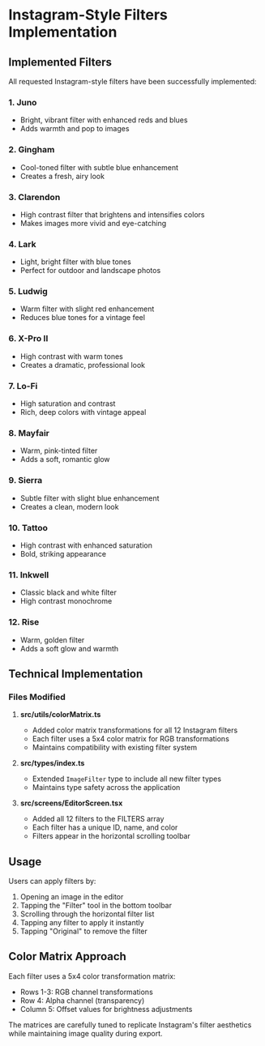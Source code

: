 # Instagram-Style Filters Implementation

## Implemented Filters

All requested Instagram-style filters have been successfully implemented:

### 1. **Juno**

- Bright, vibrant filter with enhanced reds and blues
- Adds warmth and pop to images

### 2. **Gingham**

- Cool-toned filter with subtle blue enhancement
- Creates a fresh, airy look

### 3. **Clarendon**

- High contrast filter that brightens and intensifies colors
- Makes images more vivid and eye-catching

### 4. **Lark**

- Light, bright filter with blue tones
- Perfect for outdoor and landscape photos

### 5. **Ludwig**

- Warm filter with slight red enhancement
- Reduces blue tones for a vintage feel

### 6. **X-Pro II**

- High contrast with warm tones
- Creates a dramatic, professional look

### 7. **Lo-Fi**

- High saturation and contrast
- Rich, deep colors with vintage appeal

### 8. **Mayfair**

- Warm, pink-tinted filter
- Adds a soft, romantic glow

### 9. **Sierra**

- Subtle filter with slight blue enhancement
- Creates a clean, modern look

### 10. **Tattoo**

- High contrast with enhanced saturation
- Bold, striking appearance

### 11. **Inkwell**

- Classic black and white filter
- High contrast monochrome

### 12. **Rise**

- Warm, golden filter
- Adds a soft glow and warmth

## Technical Implementation

### Files Modified

1. **src/utils/colorMatrix.ts**

   - Added color matrix transformations for all 12 Instagram filters
   - Each filter uses a 5x4 color matrix for RGB transformations
   - Maintains compatibility with existing filter system

2. **src/types/index.ts**

   - Extended `ImageFilter` type to include all new filter types
   - Maintains type safety across the application

3. **src/screens/EditorScreen.tsx**
   - Added all 12 filters to the FILTERS array
   - Each filter has a unique ID, name, and color
   - Filters appear in the horizontal scrolling toolbar

## Usage

Users can apply filters by:

1. Opening an image in the editor
2. Tapping the "Filter" tool in the bottom toolbar
3. Scrolling through the horizontal filter list
4. Tapping any filter to apply it instantly
5. Tapping "Original" to remove the filter

## Color Matrix Approach

Each filter uses a 5x4 color transformation matrix:

- Rows 1-3: RGB channel transformations
- Row 4: Alpha channel (transparency)
- Column 5: Offset values for brightness adjustments

The matrices are carefully tuned to replicate Instagram's filter aesthetics while maintaining image quality during export.
